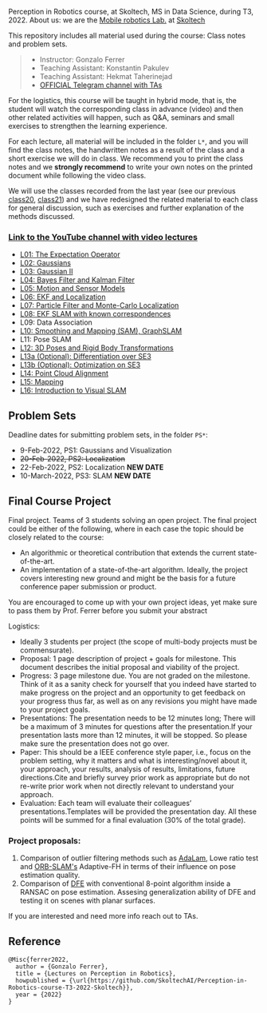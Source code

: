 Perception in Robotics course, at Skoltech, MS in Data Science, during T3, 2022.
About us: we are the [Mobile robotics Lab.](https://sites.skoltech.ru/mobilerobotics/) at [Skoltech](https://www.skoltech.ru/en)

This repository includes all material used during the course: Class notes and problem sets.

> * Instructor: Gonzalo Ferrer
> * Teaching Assistant: Konstantin Pakulev
> * Teaching Assistant: Hekmat Taherinejad
> * [OFFICIAL Telegram channel with TAs](https://t.me/+_5M0AnD-26M5MmRi)

For the logistics, this course will be taught in hybrid mode, that is, the student will watch the corresponding class in advance (video) and then other related activities will happen, such as Q&A, seminars and small exercises to strengthen the learning experience.


For each lecture, all material will be included in the folder `L*`, and you will find the class notes, the handwritten notes as a result of the class and a short exercise we will do in class. We recommend you to print the class notes and we **strongly recommend** to write your own notes on the printed document while following the video class.

We will use the classes recorded from the last year (see our previous [class20](https://github.com/MobileRoboticsSkoltech/Skoltech-Perception-in-Robotics-T3-2019-2020), [class21](https://github.com/MobileRoboticsSkoltech/Perception-in-Robotics-course-T3-2021-Skoltech)) and we have redesigned the related material to each class for general discussion, such as exercises and further explanation of the methods discussed.


### [Link to the YouTube channel with video lectures](https://www.youtube.com/playlist?list=PLRXYrdEUvBoBCjYdmuDqohvSTJIPPrBUT)

* [L01: The Expectation Operator](https://www.youtube.com/watch?v=0y63AnAhD8k&list=PLRXYrdEUvBoBCjYdmuDqohvSTJIPPrBUT&index=1)
 * [L02: Gaussians](https://www.youtube.com/watch?v=ja7VCtiyKps&list=PLRXYrdEUvBoBCjYdmuDqohvSTJIPPrBUT&index=2)
 * [L03: Gaussian II](https://www.youtube.com/watch?v=3XvHDKRzAs8&list=PLRXYrdEUvBoBCjYdmuDqohvSTJIPPrBUT&index=3)
 * [L04: Bayes Filter and Kalman Filter](https://www.youtube.com/watch?v=9ckoViG3pYE&list=PLRXYrdEUvBoBCjYdmuDqohvSTJIPPrBUT&index=4)
 * [L05: Motion and Sensor Models](https://www.youtube.com/watch?v=vd5n0Q27eVg&list=PLRXYrdEUvBoBCjYdmuDqohvSTJIPPrBUT&index=5)
 * [L06: EKF and Localization](https://www.youtube.com/watch?v=2Idz_08NYKc&list=PLRXYrdEUvBoBCjYdmuDqohvSTJIPPrBUT&index=6)
 * [L07: Particle Filter and Monte-Carlo Localization](https://www.youtube.com/watch?v=KBoSaTghjeg&list=PLRXYrdEUvBoBCjYdmuDqohvSTJIPPrBUT&index=7)
 * [L08: EKF SLAM with known correspondences](https://www.youtube.com/watch?v=w7XaxW-dIbI&list=PLRXYrdEUvBoBCjYdmuDqohvSTJIPPrBUT&index=8)
 * L09: Data Association
 * [L10: Smoothing and Mapping (SAM), GraphSLAM](https://www.youtube.com/watch?v=q8_LQLLekWs&list=PLRXYrdEUvBoBCjYdmuDqohvSTJIPPrBUT&index=10)
 * L11: Pose SLAM
 * [L12: 3D Poses and Rigid Body Transformations](https://www.youtube.com/watch?v=h-A8x10JKNI)
 * [L13a (Optional): Differentiation over SE3](https://www.youtube.com/watch?v=FkVET_3AJ7o&list=PLRXYrdEUvBoBCjYdmuDqohvSTJIPPrBUT&index=15)
 * [L13b (Optional): Optimization on SE3](https://www.youtube.com/watch?v=kOUKad7B3As&list=PLRXYrdEUvBoBCjYdmuDqohvSTJIPPrBUT&index=15)
 * [L14: Point Cloud Alignment](https://www.youtube.com/watch?v=m5KJvI0oR-8&list=PLRXYrdEUvBoBCjYdmuDqohvSTJIPPrBUT&index=16)
 * [L15: Mapping](https://www.youtube.com/watch?v=ej67GPM-Wmg&list=PLRXYrdEUvBoBCjYdmuDqohvSTJIPPrBUT&index=17)
 * [L16: Introduction to Visual SLAM](https://www.youtube.com/watch?v=6jYEoY51tnM&list=PLRXYrdEUvBoBCjYdmuDqohvSTJIPPrBUT&index=18)




## Problem Sets

Deadline dates for submitting problem sets, in the folder `PS*`:

 * 9-Feb-2022, PS1: Gaussians and Visualization 
 * ~~20-Feb-2022, PS2: Localization~~
 * 22-Feb-2022, PS2: Localization **NEW DATE**
 * 10-March-2022, PS3: SLAM **NEW DATE**


## Final Course Project

Final project. Teams of 3 students solving an open project. The final project could be either of the following, where in each case the topic should be closely related to the course:

 * An algorithmic or theoretical contribution that extends the current state-of-the-art.
 * An implementation of a state-of-the-art algorithm. Ideally, the project covers interesting new ground and might be the basis for a future conference paper submission or product.
 
You are encouraged to come up with your own project ideas, yet make sure to pass them by Prof. Ferrer before you submit your abstract

Logistics:

 * Ideally 3 students per project (the scope of multi-body projects must be commensurate).
 * Proposal: 1 page description of project + goals for milestone. This document describes the initial proposal and viability of the project.
 * Progress: 3 page milestone due. You are not graded on the milestone. Think of it as a sanity check for yourself that you indeed have started to make progress on the project and an opportunity to get feedback on your progress thus far, as well as on any revisions you might have made to your project goals.
 * Presentations: The presentation needs to be 12 minutes long; There will be a maximum of 3 minutes for questions after the presentation.If your presentation lasts more than 12 minutes, it will be stopped. So please make sure the presentation does not go over.
 * Paper: This should be a IEEE conference style paper, i.e., focus on the problem setting, why it matters and what is interesting/novel about it, your approach, your results, analysis of results, limitations, future directions.Cite and briefly survey prior work as appropriate but do not re-write prior work when not directly relevant to understand your approach.
 * Evaluation: Each team will evaluate their colleagues’ presentations.Templates will be provided the presentation day. All these points will be summed for a final evaluation (30% of the total grade).

### Project proposals:
1) Comparison of outlier filtering methods such as [AdaLam](https://arxiv.org/pdf/2006.04250.pdf), Lowe ratio test and [ORB-SLAM's](https://ieeexplore.ieee.org/stamp/stamp.jsp?arnumber=7219438&casa_token=-1xETaVu46sAAAAA:kTazbuhX0LtOQxLBUES-SgBYo13VuvjK2XW4cr2o3IJY4CvizUrErUFAgxFwIzDUGDt9mQfDdQYJ) Adaptive-FH in terms of their influence on pose estimation quality.
2) Comparison of [DFE](http://vladlen.info/papers/deep-fundamental.pdf) with conventional 8-point algorithm inside a RANSAC on pose estimation. Assesing generalization ability of DFE and testing it on scenes with planar surfaces.

If you are interested and need more info reach out to TAs.


## Reference

```
@Misc{ferrer2022,
  author = {Gonzalo Ferrer},
  title = {Lectures on Perception in Robotics},
  howpublished = {\url{https://github.com/SkoltechAI/Perception-in-Robotics-course-T3-2022-Skoltech}},
  year = {2022}
}
```
